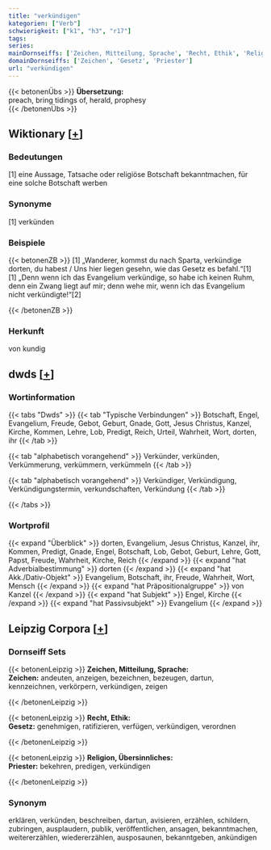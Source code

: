 ```yaml
---
title: "verkündigen"
kategorien: ["Verb"]
schwierigkeit: ["k1", "h3", "r17"]
tags:
series:
mainDornseiffs: ['Zeichen, Mitteilung, Sprache', 'Recht, Ethik', 'Religion, Übersinnliches']
domainDornseiffs: ['Zeichen', 'Gesetz', 'Priester']
url: "verkündigen"
---
```


{{< betonenÜbs >}}
**Übersetzung:**  
preach, bring tidings of, herald, prophesy  
{{< /betonenÜbs >}}

## Wiktionary [[+](https://de.wiktionary.org/wiki/verkündigen)]

### Bedeutungen
[1] eine Aussage, Tatsache oder religiöse Botschaft bekanntmachen, für eine solche Botschaft werben  

### Synonyme
[1] verkünden  

### Beispiele
{{< betonenZB >}}
[1] „Wanderer, kommst du nach Sparta, verkündige dorten, du habest / Uns hier liegen gesehn, wie das Gesetz es befahl.“[1]  
[1] „Denn wenn ich das Evangelium verkündige, so habe ich keinen Ruhm, denn ein Zwang liegt auf mir; denn wehe mir, wenn ich das Evangelium nicht verkündigte!“[2]  

{{< /betonenZB >}}
### Herkunft
von kundig  



## dwds [[+](https://www.dwds.de/wb/verkündigen)]

### Wortinformation
{{< tabs "Dwds" >}}
{{< tab "Typische Verbindungen" >}}
Botschaft, Engel, Evangelium, Freude, Gebot, Geburt, Gnade, Gott, Jesus Christus, Kanzel, Kirche, Kommen, Lehre, Lob, Predigt, Reich, Urteil, Wahrheit, Wort, dorten, ihr
{{< /tab >}}

{{< tab "alphabetisch vorangehend" >}}
Verkünder, verkünden, Verkümmerung, verkümmern, verkümmeln
{{< /tab >}}

{{< tab "alphabetisch vorangehend" >}}
Verkündiger, Verkündigung, Verkündigungstermin, verkundschaften, Verkündung
{{< /tab >}}

{{< /tabs >}}

### Wortprofil
{{< expand "Überblick" >}} dorten, Evangelium, Jesus Christus, Kanzel, ihr, Kommen, Predigt, Gnade, Engel, Botschaft, Lob, Gebot, Geburt, Lehre, Gott, Papst, Freude, Wahrheit, Kirche, Reich {{< /expand >}}
{{< expand "hat Adverbialbestimmung" >}} dorten {{< /expand >}}
{{< expand "hat Akk./Dativ-Objekt" >}} Evangelium, Botschaft, ihr, Freude, Wahrheit, Wort, Mensch {{< /expand >}}
{{< expand "hat Präpositionalgruppe" >}} von Kanzel {{< /expand >}}
{{< expand "hat Subjekt" >}} Engel, Kirche {{< /expand >}}
{{< expand "hat Passivsubjekt" >}} Evangelium {{< /expand >}}

## Leipzig Corpora [[+](https://corpora.uni-leipzig.de/en/res?word=verkündigen&corpusId=deu_newscrawl-public_2018)]

### Dornseiff Sets
{{< betonenLeipzig >}}
**Zeichen, Mitteilung, Sprache:**  
**Zeichen:** andeuten, anzeigen, bezeichnen, bezeugen, dartun, kennzeichnen, verkörpern, verkündigen, zeigen  

{{< /betonenLeipzig >}}


{{< betonenLeipzig >}}
**Recht, Ethik:**  
**Gesetz:** genehmigen, ratifizieren, verfügen, verkündigen, verordnen  

{{< /betonenLeipzig >}}


{{< betonenLeipzig >}}
**Religion, Übersinnliches:**  
**Priester:** bekehren, predigen, verkündigen  

{{< /betonenLeipzig >}}

### Synonym
erklären, verkünden, beschreiben, dartun, avisieren, erzählen, schildern, zubringen, ausplaudern, publik, veröffentlichen, ansagen, bekanntmachen, weitererzählen, wiedererzählen, ausposaunen, bekanntgeben, ankündigen

